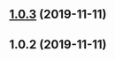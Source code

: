 ## [1.0.3](https://github.com/pct-org/kat-api-pt/compare/v1.0.2...v1.0.3) (2019-11-11)



## 1.0.2 (2019-11-11)



